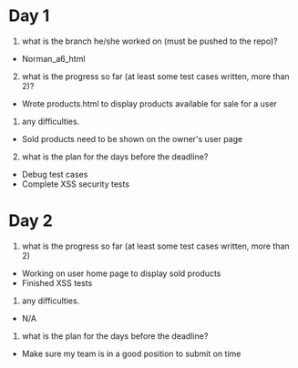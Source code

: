 # Day 1

1. what is the branch he/she worked on (must be pushed to the repo)?
  - Norman\_a6\_html
2. what is the progress so far (at least some test cases written, more than 2)?

- Wrote products.html to display products available for sale for a user

1. any difficulties.
  - Sold products need to be shown on the owner&#39;s user page
2. what is the plan for the days before the deadline?
  - Debug test cases
  - Complete XSS security tests

# Day 2

1. what is the progress so far (at least some test cases written, more than 2)

- Working on user home page to display sold products
- Finished XSS tests

1. any difficulties.

- N/A

1. what is the plan for the days before the deadline?

- Make sure my team is in a good position to submit on time